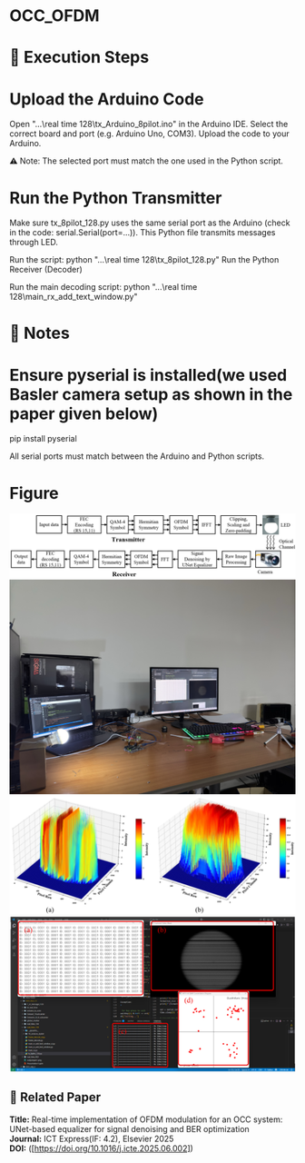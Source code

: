 # OCC_OFDM

# 🚀 Execution Steps

# Upload the Arduino Code
Open  "...\real time 128\tx_Arduino_8pilot.ino" in the Arduino IDE.
Select the correct board and port (e.g. Arduino Uno, COM3).
Upload the code to your Arduino.

⚠️ Note: The selected port must match the one used in the Python script.

# Run the Python Transmitter

Make sure tx_8pilot_128.py uses the same serial port as the Arduino (check in the code: serial.Serial(port=...)).
This Python file transmits messages through LED.

Run the script:
python  "...\real time 128\tx_8pilot_128.py"
Run the Python Receiver (Decoder)

Run the main decoding script:
python "...\real time 128\main_rx_add_text_window.py"

# 📌 Notes
# Ensure pyserial is installed(we used Basler camera setup as shown in the paper given below)

pip install pyserial

All serial ports must match between the Arduino and Python scripts.

# Figure
![Figure 1: System Architecture](/OCC_Implementation/figure/OCC_architecture.png)
![Figure 2: OCC Implementation setup](/OCC_Implementation/figure/OCC_Implementation_setup.JPG)
![Figure 3: Advantages of Zerro padding](/OCC_Implementation/figure/Zero-padding_avdvantages.png)
![Figure 4: Visualization of the OCC data decoding](/OCC_Implementation/figure/Visualization_OCC_data_decoding.png)


## 📄 Related Paper

**Title:** Real-time implementation of OFDM modulation for an OCC system: UNet-based equalizer for signal denoising and BER optimization  
**Journal:** ICT Express(IF: 4.2), Elsevier 2025  
**DOI:** ([https://doi.org/10.1016/j.icte.2025.06.002]) 


 

